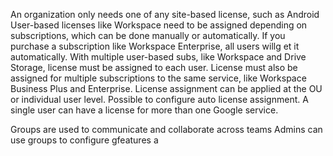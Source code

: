 An organization only needs one of any site-based license, such as Android
User-based licenses like Workspace need to be assigned depending on subscriptions, which can be done manually or automatically.
If you purchase a subscription like Workspace Enterprise, all users willg et it automatically.
With multiple user-based subs, like Workspace and Drive Storage, license must be assigned to each user.
License must also be assigned for multiple subscriptions to the same service, like Workspace Business Plus and Enterprise.
License assignment can be applied at the OU or individual user level.
Possible to configure auto license assignment.
A single user can have a license for more than one Google service.

Groups are used to communicate and collaborate across teams
Admins can use groups to configure gfeatures a